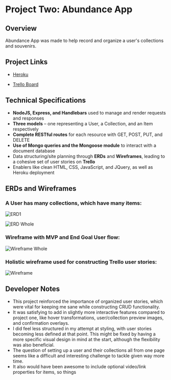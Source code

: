 # Project Two: Abundance App

## Overview

Abundance App was made to help record and organize a user's collections and souvenirs.

## Project Links

- [Heroku](https://rocky-lowlands-30178.herokuapp.com/users/5baa3ee39663ec0015829e2e/collections/5baa3ee79663ec0015829e2f)

- [Trello Board](https://trello.com/b/EcCBlL1M/collector-help-app)

## Technical Specifications

- __NodeJS, Express, and Handlebars__ used to manage and render requests and responses
- __Three models__ – one representing a User, a Collection, and an Item respectively
- __Complete RESTful routes__ for each resource with GET, POST, PUT, and DELETE
- __Use of Mongo queries and the Mongoose module__ to interact with a document database
- Data structuring/site planning through __ERDs__ and __Wireframes__, leading to a cohesive set of user stories on __Trello__
- Enablers like clean HTML, CSS, JavaScript, and JQuery, as well as Heroku deployment

## ERDs and Wireframes


### A User has many collections, which have many items:

![ERD1](https://78.media.tumblr.com/02f45c636739f1cfae78438de0147bfd/tumblr_pfm7x2rMSG1uj0ljmo1_1280.jpg)

![ERD Whole](https://78.media.tumblr.com/eccc049fd4a5738005b28519e365e779/tumblr_pfm7x2rMSG1uj0ljmo7_1280.jpg)

### Wireframe with MVP and End Goal User flow:

![Wireframe Whole](https://66.media.tumblr.com/125e645cbba4b18e268dbc6d66a6a8af/tumblr_pfm7x2rMSG1uj0ljmo8_r1_1280.jpg)

### Holistic wireframe used for constructing Trello user stories:

![Wireframe](https://66.media.tumblr.com/7804cd17f7b588851e98719ec6a15281/tumblr_pfm7x2rMSG1uj0ljmo2_1280.jpg)

## Developer Notes

- This project reinforced the importance of organized user stories, which were vital for keeping me sane while constructing CRUD functionality.
- It was satisfying to add in slightly more interactive features compared to project one, like hover transformations, user/collection preview images, and confirmation overlays. 
- I did feel less structured in my attempt at styling, with user stories becoming less defined at that point. This might be fixed by having a more specific visual design in mind at the start, although the flexibility was also beneficial. 
- The question of setting up a user and their collections all from one page seems like a difficult and interesting challenge to tackle given way more time.
- It also would have been awesome to include optional video/link properties for items, so things 